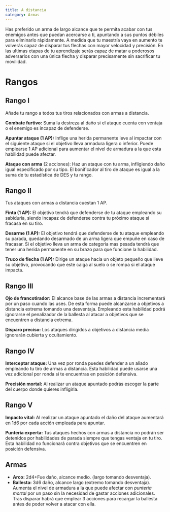 ```yaml
---
title: A distancia
category: Armas
---
```


Has preferido un arma de largo alcance que te permita acabar con tus enemigos antes que puedan acercarse a ti, apuntando a sus puntos débiles para eliminarlo rápidamente. A medida que tu maestría vaya en aumento te volverás capaz de disparar tus flechas con mayor velocidad y precisión. En las ultimas etapas de tu aprendizaje serás capaz de matar a poderosos adversarios con una única flecha y disparar precisamente sin sacrificar tu movilidad.

# Rangos

## Rango I 

Añade tu rango a todos tus tiros relacionados con armas a distancia.

**Combate furtivo:** Suma la destreza al daño si el ataque cuenta con ventaja o el enemigo es incapaz de defenderse.

**Apuntar ataque (1 AP):** Inflige una herida permanente leve al impactar con el siguiente ataque si el objetivo lleva armadura ligera o inferior. Puede emplearse 1 AP adicional para aumentar el nivel de armadura a la que esta habilidad puede afectar.

**Ataque con arma** (2 acciones): Haz un ataque con tu arma, infligiendo daño igual especificado por su tipo. El bonificador al tiro de ataque es igual a la suma de tu estadística de DES y tu rango.

## Rango II

Tus ataques con armas a distancia cuestan 1 AP.

**Finta (1 AP):** El objetivo tendrá que defenderse de tu ataque empleando su sabiduría, siendo incapaz de defenderse contra tu próximo ataque si fracasa en su tiro.

**Desarme (1 AP):** El objetivo tendrá que defenderse de tu ataque empleando su parada, quedando desarmado de un arma ligera que empuñe en caso de fracasar. Si el objetivo lleva un arma de categoría mas pesada tendrá que tener una herida permanente en su brazo para que funcione la habilidad.

**Truco de flecha (1 AP):** Dirige un ataque hacia un objeto pequeño que lleve su objetivo, provocando que este caiga al suelo o se rompa si el ataque impacta.

## Rango III 

**Ojo de francotirador:** El alcance base de las armas a distancia incrementará por un paso cuando las uses. De esta forma puede alcanzarse a objetivos a distancia extrema tomando una desventaja. Empleando esta habilidad podrá ignorarse el penalizador de la ballesta al atacar a objetivos que se encuentren a distancia extrema.

**Disparo preciso:** Los ataques dirigidos a objetivos a distancia media ignorarán cubierta y ocultamiento. 

## Rango IV

**Interceptar ataque:** Una vez por ronda puedes defender a un aliado empleando tu tiro de armas a distancia. Esta habilidad puede usarse una vez adicional por ronda si te encuentras en posición defensiva.

**Precisión mortal:** Al realizar un ataque apuntado podrás escoger la parte del cuerpo donde quieres infligirla.

## Rango V

**Impacto vital:** Al realizar un ataque apuntado el daño del ataque aumentará en 1d6 por cada acción empleada para apuntar.

**Puntería experta:** Tus ataques hechos con armas a distancia no podrán ser detenidos por  habilidades de parada siempre que tengas ventaja en tu tiro. Esta habilidad no funcionará contra objetivos que se encuentren en posición defensiva.

## Armas

- **Arco:** 2d4+Fue daño, alcance medio. (largo tomando desventaja).
- **Ballesta:** 3d6 daño, alcance largo (extremo tomando desventaja). Aumenta el nivel de armadura a la que puede afectar con *puntería mortal* por un paso sin la necesidad de gastar acciones adicionales. Tras disparar habrá que emplear 3 acciones para recargar la ballesta antes de poder volver a atacar con ella.